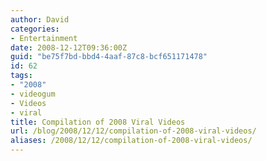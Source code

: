 ```yaml
---
author: David
categories:
- Entertainment
date: 2008-12-12T09:36:00Z
guid: "be75f7bd-bbd4-4aaf-87c8-bcf651171478"
id: 62
tags:
- "2008"
- videogum
- Videos
- viral
title: Compilation of 2008 Viral Videos
url: /blog/2008/12/12/compilation-of-2008-viral-videos/
aliases: /2008/12/12/compilation-of-2008-viral-videos/
---
```


